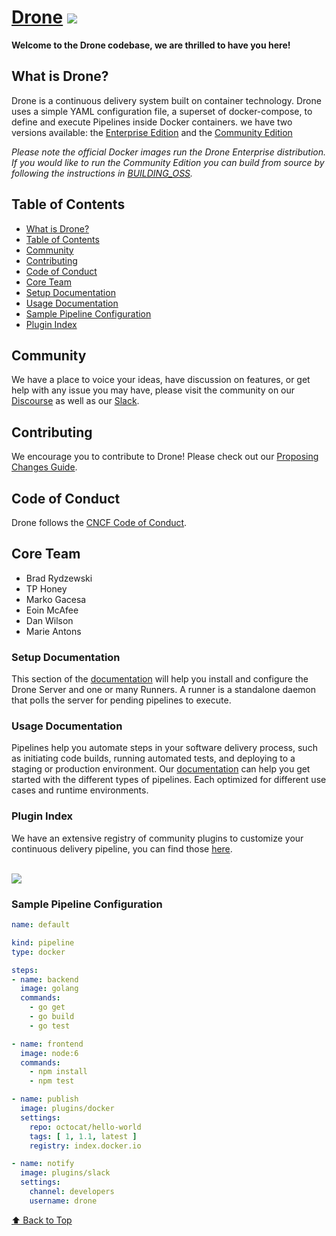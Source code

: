 # [Drone](https://www.drone.io/) <img src="https://github.com/drone/brand/blob/master/screenshots/screenshot_build_success.png" style="max-width:100px;" />
**Welcome to the Drone codebase, we are thrilled to have you here!** 


## What is Drone?
Drone is a continuous delivery system built on container technology. Drone uses a simple YAML configuration file, a superset of docker-compose, to define and execute Pipelines inside Docker containers. we have two versions available: the [Enterprise Edition](https://github.com/drone/drone/blob/master/BUILDING) and the [Community Edition](https://github.com/drone/drone/blob/master/BUILDING_OSS)

_Please note the official Docker images run the Drone Enterprise distribution. If you would like to run the Community Edition you can build from source by following the instructions in [BUILDING_OSS](https://github.com/drone/drone/blob/master/BUILDING_OSS)._
 
## Table of Contents

- [What is Drone?](#what-is-drone)
- [Table of Contents](#table-of-contents)
- [Community](#community)
- [Contributing](#contributing)
- [Code of Conduct](#code-of-conduct)
- [Core Team](#core-team)
- [Setup Documentation](#setup-documentation)
- [Usage Documentation](#usage-documentation)
- [Sample Pipeline Configuration](#sample-pipeline-configuration)
- [Plugin Index](#plugin-index)

## Community

We have a place to voice your ideas, have discussion on features, or get help with any issue you may have, please visit the community on our [Discourse](https://discourse.drone.io/) as well as our [Slack](https://join.slack.com/t/harnesscommunity/shared_invite/zt-90wb0w6u-OATJvUBkSDR3W9oYX7D~4A).


## Contributing

We encourage you to contribute to Drone! Please check out our [Proposing Changes Guide](https://github.com/drone/proposal).

## Code of Conduct

Drone follows the [CNCF Code of Conduct](https://github.com/cncf/foundation/blob/master/code-of-conduct.md).

## Core Team

- Brad Rydzewski
- TP Honey
- Marko Gacesa
- Eoin McAfee
- Dan Wilson
- Marie Antons

### Setup Documentation

This section of the [documentation](http://docs.drone.io/installation/) will help you install and configure the Drone Server and one or many Runners. A runner is a standalone daemon that polls the server for pending pipelines to execute.

### Usage Documentation

Pipelines help you automate steps in your software delivery process, such as initiating code builds, running automated tests, and deploying to a staging or production environment. Our [documentation](http://docs.drone.io/getting-started/) can help you get started with the different types of pipelines. Each optimized for different use cases and runtime environments.


### Plugin Index

We have an extensive registry of community plugins to customize your continuous delivery pipeline, you can find those [here](http://plugins.drone.io/).

<br>
<img src="https://github.com/drone/brand/blob/master/screenshots/screenshot_build_success.png" style="max-width:100px;" />

### Sample Pipeline Configuration

```yaml
name: default

kind: pipeline
type: docker

steps:
- name: backend
  image: golang
  commands:
    - go get
    - go build
    - go test

- name: frontend
  image: node:6
  commands:
    - npm install
    - npm test

- name: publish
  image: plugins/docker
  settings:
    repo: octocat/hello-world
    tags: [ 1, 1.1, latest ]
    registry: index.docker.io

- name: notify
  image: plugins/slack
  settings:
    channel: developers
    username: drone
```

[⬆ Back to Top](#table-of-contents)